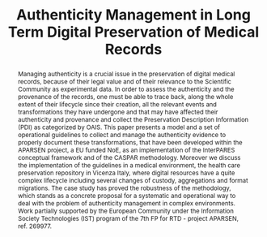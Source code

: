 ---
abstract: Managing authenticity is a crucial issue in the preservation of digital
  medical records, because of their legal value and of their relevance to the Scientific
  Community as experimental data. In order to assess the authenticity and the provenance
  of the records, one must be able to trace back, along the whole extent of their
  lifecycle since their creation, all the relevant events and transformations they
  have undergone and that may have affected their authenticity and provenance and
  collect the Preservation Description Information (PDI) as categorized by OAIS. This
  paper presents a model and a set of operational guidelines to collect and manage
  the authenticity evidence to properly document these transformations, that have
  been developed within the APARSEN project, a EU funded NoE, as an implementation
  of the InterPARES conceptual framework and of the CASPAR methodology. Moreover we
  discuss the implementation of the guidelines in a medical environment, the health
  care preservation repository in Vicenza Italy, where digital resources have a quite
  complex lifecycle including several changes of custody, aggregations and format
  migrations. The case study has proved the robustness of the methodology, which stands
  as a concrete proposal for a systematic and operational way to deal with the problem
  of authenticity management in complex environments.  Work partially supported by
  the European Community under the Information Society Technologies (IST) program
  of the 7th FP for RTD - project APARSEN, ref. 269977.
creators:
- Salza, Silvio
- Guercio, Maria
date: null
document_url: https://services.phaidra.univie.ac.at/api/object/o:293837/download
grand_parent: iPRES
institutions: []
keywords:
- ischool
- toronto
- canada
- authenticity
- digital preservation
- e-health
- medical records.
landing_page_url: https://phaidra.univie.ac.at/o:293837
language: eng
layout: publication
license: CC BY-NC-SA 3.0 AT
notes_url: null
parent: iPRES 2012
publication_type: paper
size: 827783
slides_url: null
source_name: iPRES
title: Authenticity Management in Long Term Digital Preservation of Medical Records
year: 2012
---